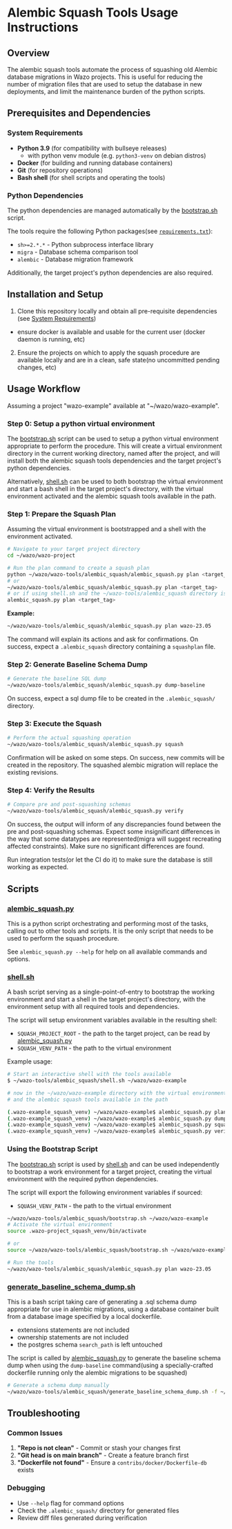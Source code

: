 # Alembic Squash Tools Usage Instructions

## Overview

The alembic squash tools automate the process of squashing old Alembic database migrations in Wazo projects. This is useful for reducing the number of migration files that are used to setup the database in new deployments, and limit the maintenance burden of the python scripts.

## Prerequisites and Dependencies

### System Requirements

- **Python 3.9** (for compatibility with bullseye releases)
  - with python venv module (e.g. `python3-venv` on debian distros)
- **Docker** (for building and running database containers)
- **Git** (for repository operations)
- **Bash shell** (for shell scripts and operating the tools)

### Python Dependencies

The python dependencies are managed automatically by the [bootstrap.sh](./bootstrap.sh) script.

The tools require the following Python packages(see [`requirements.txt`](./requirements.txt)):

- `sh>=2.*.*` - Python subprocess interface library
- `migra` - Database schema comparison tool
- `alembic` - Database migration framework

Additionally, the target project's python dependencies are also required.

## Installation and Setup

1. Clone this repository locally and obtain all pre-requisite dependencies (see [System Requirements](#system-requirements))
  - ensure docker is available and usable for the current user (docker daemon is running, etc)
2. Ensure the projects on which to apply the squash procedure are available locally and are in a clean, safe state(no uncommitted pending changes, etc)

## Usage Workflow

Assuming a project "wazo-example" available at "~/wazo/wazo-example".

### Step 0: Setup a python virtual environment

The [bootstrap.sh](./bootstrap.sh) script can be used to setup a python virtual environment appropriate to perform the procedure.
This will create a virtual environment directory in the current working directory, named after the project, and will install both the alembic squash tools dependencies and the target project's python dependencies.

Alternatively, [shell.sh](./shell.sh) can be used to both bootstrap the virtual environment and start a bash shell in the target project's directory, with the virtual environment activated and the alembic squash tools available in the path.

### Step 1: Prepare the Squash Plan

Assuming the virtual environment is bootstrapped and a shell with the environment activated.

```bash
# Navigate to your target project directory
cd ~/wazo/wazo-project

# Run the plan command to create a squash plan
python ~/wazo/wazo-tools/alembic_squash/alembic_squash.py plan <target_tag>
# or
~/wazo/wazo-tools/alembic_squash/alembic_squash.py plan <target_tag>
# or if using shell.sh and the ~/wazo-tools/alembic_squash directory is in the path
alembic_squash.py plan <target_tag>
```

**Example:**

```bash
~/wazo/wazo-tools/alembic_squash/alembic_squash.py plan wazo-23.05
```

The command will explain its actions and ask for confirmations.
On success, expect a `.alembic_squash` directory containing a `squashplan` file.

### Step 2: Generate Baseline Schema Dump

```bash
# Generate the baseline SQL dump
~/wazo/wazo-tools/alembic_squash/alembic_squash.py dump-baseline
```
On success, expect a sql dump file to be created in the `.alembic_squash/` directory.

### Step 3: Execute the Squash

```bash
# Perform the actual squashing operation
~/wazo/wazo-tools/alembic_squash/alembic_squash.py squash
```
Confirmation will be asked on some steps.
On success, new commits will be created in the repository.
The squashed alembic migration will replace the existing revisions.

### Step 4: Verify the Results

```bash
# Compare pre and post-squashing schemas
~/wazo/wazo-tools/alembic_squash/alembic_squash.py verify
```
On success, the output will inform of any discrepancies found between the pre and post-squashing schemas.
Expect some insignificant differences in the way that some datatypes are represented(migra will suggest recreating affected constraints). 
Make sure no significant differences are found.

Run integration tests(or let the CI do it) to make sure the database is still working as expected.


## Scripts

### [alembic_squash.py](./alembic_squash.py)

This is a python script orchestrating and performing most of the tasks, calling out to other tools and scripts.
It is the only script that needs to be used to perform the squash procedure.

See `alembic_squash.py --help` for help on all available commands and options.

### [shell.sh](./shell.sh)

A bash script serving as a single-point-of-entry to bootstrap the working environment and start a shell in the target project's directory, with the environment setup with all required tools and dependencies.

The script will setup environment variables available in the resulting shell:

- `SQUASH_PROJECT_ROOT` - the path to the target project, can be read by [alembic_squash.py](./alembic_squash.py)
- `SQUASH_VENV_PATH` - the path to the virtual environment

Example usage:

```bash
# Start an interactive shell with the tools available
$ ~/wazo-tools/alembic_squash/shell.sh ~/wazo/wazo-example

# now in the ~/wazo/wazo-example directory with the virtual environment activated
# and the alembic squash tools available in the path

(.wazo-example_squash_venv) ~/wazo/wazo-example$ alembic_squash.py plan wazo-23.05
(.wazo-example_squash_venv) ~/wazo/wazo-example$ alembic_squash.py dump-baseline
(.wazo-example_squash_venv) ~/wazo/wazo-example$ alembic_squash.py squash
(.wazo-example_squash_venv) ~/wazo/wazo-example$ alembic_squash.py verify
```

### Using the Bootstrap Script

The [bootstrap.sh](./bootstrap.sh) script is used by [shell.sh](./shell.sh) and can be used independently to bootstrap a work environment for a target project, creating the virtual environment with the required python dependencies.

The script will export the following environment variables if sourced:
- `SQUASH_VENV_PATH` - the path to the virtual environment

```bash
~/wazo/wazo-tools/alembic_squash/bootstrap.sh ~/wazo/wazo-example
# Activate the virtual environment
source .wazo-project_squash_venv/bin/activate

# or 
source ~/wazo/wazo-tools/alembic_squash/bootstrap.sh ~/wazo/wazo-example

# Run the tools
~/wazo/wazo-tools/alembic_squash/alembic_squash.py plan wazo-23.05
```

### [generate_baseline_schema_dump.sh](./generate_baseline_schema_dump.sh)

This is a bash script taking care of generating a .sql schema dump appropriate for use in alembic migrations, using a database container built from a database image specified by a local dockerfile.

- extensions statements are not included
- ownership statements are not included
- the postgres schema `search_path` is left untouched

The script is called by [alembic_squash.py](./alembic_squash.py) to generate the baseline schema dump when using the `dump-baseline` command(using a specially-crafted dockerfile running only the alembic migrations to be squashed)

```bash
# Generate a schema dump manually
~/wazo/wazo-tools/alembic_squash/generate_baseline_schema_dump.sh -f ~/wazo/wazo-example/contribs/docker/Dockerfile-db
```

## Troubleshooting

### Common Issues

1. **"Repo is not clean"** - Commit or stash your changes first
2. **"Git head is on main branch"** - Create a feature branch first
3. **"Dockerfile not found"** - Ensure a `contribs/docker/Dockerfile-db` exists

### Debugging

- Use `--help` flag for command options
- Check the `.alembic_squash/` directory for generated files
- Review diff files generated during verification
